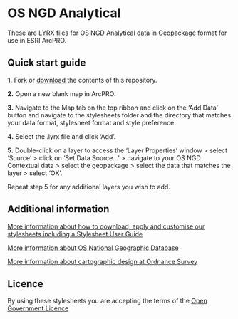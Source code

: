 # OS NGD Analytical

These are LYRX files for OS NGD Analytical data in Geopackage format for use in ESRI ArcPRO.

## Quick start guide

**1.**  Fork or [download](https://github.com/OrdnanceSurvey/osngd-resources/archive/master.zip) the contents of this repository.

**2.**  Open a new blank map in ArcPRO.

**3.**  Navigate to the Map tab on the top ribbon and click on the ‘Add Data’ button and navigate to the stylesheets folder and the directory that matches your data format, stylesheet format and style preference.

**4.**  Select the .lyrx file and click ‘Add’.

**5.**  Double-click on a layer to access the ‘Layer Properties’ window > select ‘Source’ > click on ‘Set Data Source…’ > navigate to your OS NGD Contextual data > select the geopackage > select the data that matches the layer > select ‘OK’.

Repeat step 5 for any additional layers you wish to add.

## Additional information

[More information about how to download, apply and customise our stylesheets including a Stylesheet User Guide](http://www.ordnancesurvey.co.uk/resources/carto-design/cartographic-stylesheets.html)

[More information about OS National Geographic Database](https://www.ordnancesurvey.co.uk/business-government/products/os-select-build)

[More information about cartographic design at Ordnance Survey](https://www.ordnancesurvey.co.uk/resources/carto-design/)

## Licence

By using these stylesheets you are accepting the terms of the [Open Government Licence](http://www.nationalarchives.gov.uk/doc/open-government-licence/)
